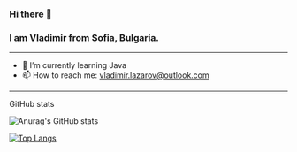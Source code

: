 ### Hi there 👋 
### I am Vladimir from Sofia, Bulgaria.
-------------------------------------------------------------------------------
- 🌱 I’m currently learning Java
- 📫 How to reach me: vladimir.lazarov@outlook.com
-------------------------------------------------------------------------------
GitHub stats

![Anurag's GitHub stats](https://github-readme-stats.vercel.app/api?username=Taraskonski&count_private=true)

[![Top Langs](https://github-readme-stats.vercel.app/api/top-langs/?username=Taraskonski)](https://github.com/anuraghazra/github-readme-stats)
